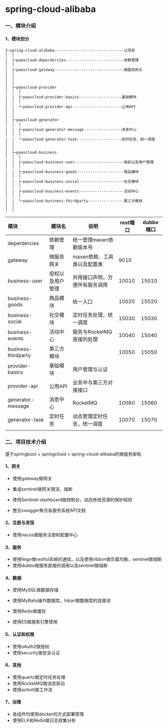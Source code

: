 
# spring-cloud-alibaba
### 一、模块介绍

#### 1、模块划分

```
├─spring-cloud-alibaba-------------------------------父项目
│  │
│  ├─paascloud-deperdercies--------------------------依赖管理
│  │
│  ├─paascloud-gateway-------------------------------微服务网关
│  │
│  │
│  │
│  ├─paascloud-provider
│  │  │
│  │  ├─paascloud-provider-basics-------------------基础模块
│  │  │
│  │  └─paascloud-provider-api----------------------公用API
│  │
│  │
│  ├─paascloud-generator
│  │  │
│  │  ├─paascloud-generator-message-----------------消息中心
│  │  │
│  │  └─paascloud-generator-task--------------------定时任务，统一调度
│  │ 
│  │ 
│  ├─paascloud-business
│  │  │
│  │  ├─paascloud-business-user----------------------授权以及用户管理
│  │  │
│  │  ├─paascloud-business-goods---------------------商品模块
│  │  │
│  │  ├─paascloud-business-social--------------------社交模块
│  │  │
│  │  ├─paascloud-business-events--------------------活动中心
│  │  │
│  │  └─paascloud-business-thirdparty----------------第三方模块
│  │  
│  │  
```





| 模块                | 模块名           | 说明                           | rest端口 | dubbo端口 |
| :------------------ | ---------------- | ------------------------------ | -------- | --------- |
| deperdercies        | 依赖管理         | 统一管理maven依赖版本号        |          |           |
| gateway             | 微服务网关       | maven依赖、工具类以及配置类    | 9010     |           |
| business-user       | 授权以及用户管理 | 共用接口声明，方便所有服务调用 | 10010    | 15010     |
| business-goods      | 商品模块         | 统一入口                       | 10020    | 15020     |
| business-social     | 社交模块         | 定时任务处理，统一调度         | 10030    | 15030     |
| business-events     | 活动中心         | 服务与RocketMQ直接的处理       | 10040    | 15040     |
| business-thirdparty | 第三方模块       |                                | 10050    | 15050     |
| provider-basics     | 基础模块         | 用户管理与认证                 |          |           |
| provider-api        | 公用API          | 业务中与第三方对接接口         |          |           |
| generator-message   | 消息中心         | RocketMQ                       | 10060    | 15060     |
| generator-task      | 定时任务         | 动态管理定时任务，统一调度     | 10070    | 15070     |
|                     |                  |                                |          |           |



### 二、项目技术介绍

基于springboot + springcloud + spring-cloud-alibaba的微服务架构

#### 1、网关

- 使用gateway做网关
- 集成sentinel做网关限流、熔断

- 使用Sentinel-dashboard做控制台，动态修改资源的保护规则
- 整合swagger聚合各服务系统API文档

#### 2、注册与发现

- 使用nacos做服务注册和配置中心

#### 3、服务

- 使用feign做restful风格的通信，以及使用ribbon做负载均衡，sentinel做熔断
- 使用dubbo做服务直接的调用以及sentinel做熔断

#### 4、数据

- 使用MySQL做数据存储

- 使用MyBatis操作数据库，hikari做数据库的连接池
- 使用Redis做缓存
- 使用ES做搜索引擎使用

#### 5、认证和权限

- 使用oAuth2做授权
- 使用security做安全认证

#### 6、其他

- 使用quartz做定时任务处理
- 使用RocketMQ做消息驱动
- 使用activiti做工作流

#### 7、治理

- 各组件均使用docker的方式部署管理
- 使用ELK和Redis做日志收集分析

